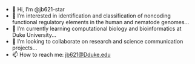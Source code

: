 - 👋 Hi, I’m @jb621-star
- 👀 I’m interested in identification and classification of noncoding functional regulatory elements in the human and nematode genomes...
- 🌱 I’m currently learning computational biology and bioinformatics at Duke University...
- 💞️ I’m looking to collaborate on research and science communication projects...
- 📫 How to reach me: jb621@Dduke.edu

<!---
jb621-star/jb621-star is a ✨ special ✨ repository because its `README.md` (this file) appears on your GitHub profile.
You can click the Preview link to take a look at your changes.
--->
